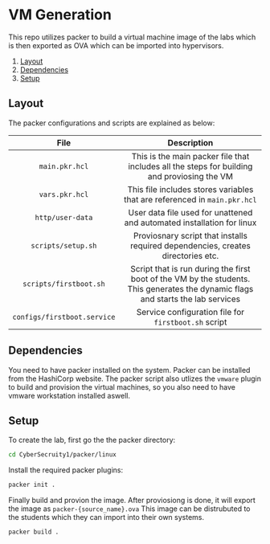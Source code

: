 # VM Generation

This repo utilizes packer to build a virtual machine image of the labs which is then exported as OVA which can be imported into hypervisors.

1. [Layout](#layout)
2. [Dependencies](#dependencies)
3. [Setup](#setup)

## Layout

The packer configurations and scripts are explained as below:

|File|Description|
|:--:|:--:|
|`main.pkr.hcl`|This is the main packer file that includes all the steps for building and proviosing the VM|
|`vars.pkr.hcl`|This file includes stores variables that are referenced in `main.pkr.hcl`|
|`http/user-data`|User data file used for unattened and automated installation for linux|
|`scripts/setup.sh`|Proviosnary script that installs required dependencies, creates directories etc.|
|`scripts/firstboot.sh`|Script that is run during the first boot of the VM by the students. This generates the dynamic flags and starts the lab services|
|`configs/firstboot.service`|Service configuration file for `firstboot.sh` script|


## Dependencies

You need to have packer installed on the system. Packer can be installed from the HashiCorp website.
The packer script also utlizes the `vmware` plugin to build and provision the virtual machines, so you also need to have vmware workstation installed aswell.

## Setup

To create the lab, first go the the packer directory:

```bash
cd CyberSecruity1/packer/linux
```

Install the required packer plugins:

```bash
packer init .
```

Finally build and provion the image. After proviosiong is done, it will export the image as `packer-{source_name}.ova` This image can be distrubuted to the students which they can import into their own systems.

```bash
packer build .
```



